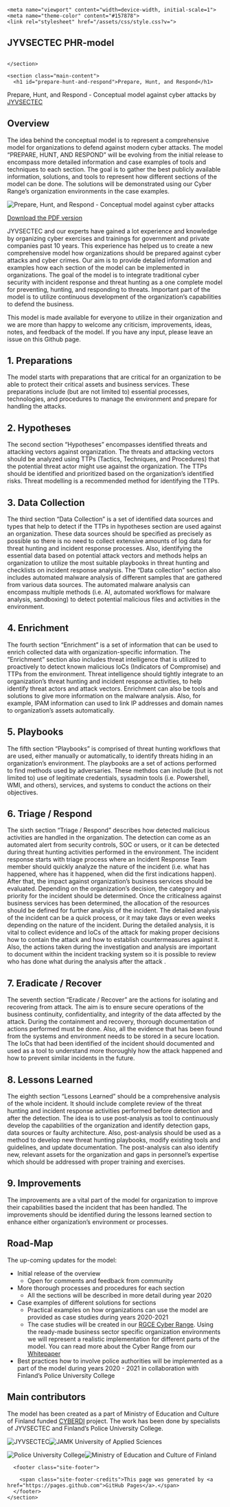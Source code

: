 <!DOCTYPE html>
<html lang="en-US">
  <head>
    <meta charset="UTF-8">

<!-- Begin Jekyll SEO tag v2.7.1 -->
<title>JYVSECTEC PHR-model</title>
<meta name="generator" content="Jekyll v3.9.0" />
<meta property="og:title" content="JYVSECTEC PHR-model" />
<meta property="og:locale" content="en_US" />
<meta property="og:site_name" content="JYVSECTEC PHR-model" />
<meta name="twitter:card" content="summary" />
<meta property="twitter:title" content="JYVSECTEC PHR-model" />
<script type="application/ld+json">
{"url":"/README.html","@type":"WebPage","headline":"JYVSECTEC PHR-model","@context":"https://schema.org"}</script>
<!-- End Jekyll SEO tag -->

    <meta name="viewport" content="width=device-width, initial-scale=1">
    <meta name="theme-color" content="#157878">
    <link rel="stylesheet" href="/assets/css/style.css?v=">
  </head>
  <body>
    <section class="page-header">
      <h1 class="project-name">JYVSECTEC PHR-model</h1>
      <h2 class="project-tagline"></h2>
      
      
    </section>

    <section class="main-content">
      <h1 id="prepare-hunt-and-respond">Prepare, Hunt, and Respond</h1>
<p>Prepare, Hunt, and Respond - Conceptual model against cyber attacks by <a href="https://jyvsectec.fi">JYVSECTEC</a></p>

<h2 id="overview">Overview</h2>
<p>The idea behind the conceptual model is to represent a comprehensive model for organizations to defend against modern cyber attacks. The model “PREPARE, HUNT, AND RESPOND” will be evolving from the initial release to encompass more detailed information and case examples of tools and techniques to each section. The goal is to gather the best publicly available information, solutions, and tools to represent how different sections of the model can be done. The solutions will be demonstrated using our Cyber Range’s organization environments in the case examples.</p>

<p><img src="https://github.com/JYVSECTEC/PHR-model/raw/master/images/Prepare_Hunt_Respond.png" alt="Prepare, Hunt, and Respond - Conceptual model against cyber attacks" title="Prepare, Hunt, and Respond - Conceptual model against cyber attacks" /></p>

<p><a href="https://github.com/JYVSECTEC/PHR-model/raw/master/Prepare_Hunt_Respond_Poster.pdf">Download the PDF version</a></p>

<p>JYVSECTEC and our experts have gained a lot experience and knowledge by organizing cyber exercises and trainings for government and private companies past 10 years. This experience has helped us to create a new comprehensive model how organizations should be prepared against cyber attacks and cyber crimes. Our aim is to provide detailed information and examples how each section of the model can be implemented in organizations. The goal of the model is to integrate traditional cyber security with incident response and threat hunting as a one complete model for preventing, hunting, and responding to threats. Important part of the model is to utilize continuous development of the organization’s capabilities to defend the business.</p>

<p>This model is made available for everyone to utilize in their organization and we are more than happy to welcome any criticism, improvements, ideas, notes, and feedback of the model. If you have any input, please leave an issue on this Github page.</p>

<h2 id="1-preparations">1. Preparations</h2>
<p>The model starts with preparations that are critical for an organization to be able to protect their critical assets and business services. These preparations include (but are not limited to) essential processes, technologies, and procedures to manage the environment and prepare for handling the attacks.</p>

<h2 id="2-hypotheses">2. Hypotheses</h2>
<p>The second section “Hypotheses” encompasses identified threats and attacking vectors against organization. The threats and attacking vectors should be analyzed using TTPs (Tactics, Techniques, and Procedures) that the potential threat actor might use against the organization. The TTPs should be identified and prioritized based on the organization’s identified risks. Threat modelling is a recommended method for identifying the TTPs.</p>

<h2 id="3-data-collection">3. Data Collection</h2>
<p>The third section “Data Collection” is a set of identified data sources and types that help to detect if the TTPs in hypotheses section are used against an organization. These data sources should be specified as precisely as possible so there is no need to collect extensive amounts of log data for threat hunting and incident response processes. Also, identifying the essential data based on potential attack vectors and methods helps an organization to utilize the most suitable playbooks in threat hunting and checklists on incident response analysis. The “Data collection” section also includes automated malware analysis of different samples that are gathered from various data sources. The automated malware analysis can encompass multiple methods (i.e. AI, automated workflows for malware analysis, sandboxing) to detect potential malicious files and activities in the environment.</p>

<h2 id="4-enrichment">4. Enrichment</h2>
<p>The fourth section “Enrichment” is a set of information that can be used to enrich collected data with organization-specific information. The “Enrichment” section also includes threat intelligence that is utilized to proactively to detect known malicious IoCs (Indicators of Compromise) and TTPs from the environment. Threat intelligence should tightly integrate to an organization’s threat hunting and incident response activities, to help identify threat actors and attack vectors. Enrichment can also be tools and solutions to give more information on the malware analysis. Also, for example, IPAM information can used to link IP addresses and domain names to organization’s assets automatically.</p>

<h2 id="5-playbooks">5. Playbooks</h2>
<p>The fifth section “Playbooks” is comprised of threat hunting workflows that are used, either manually or automatically, to identify threats hiding in an organization’s environment. The playbooks are a set of actions performed to find methods used by adversaries. These methdos can include (but is not limited to) use of legitimate credentials, sysadmin tools (i.e. Powershell, WMI, and others), services, and systems to conduct the actions on their objectives.</p>

<h2 id="6-triage--respond">6. Triage / Respond</h2>
<p>The sixth section “Triage / Respond” describes how detected malicious activities are handled in the organization. The detection can come as an automated alert from security controls, SOC or users, or it can be detected during threat hunting activities performed in the environment. The incident response starts with triage process where an Incident Response Team member should quickly analyze the nature of the incident (i.e. what has happened, where has it happened, when did the first indications happen). After that, the impact against organization’s business services should be evaluated. Depending on the organization’s decision, the category and priority for the incident should be determined. Once the criticalness against business services has been determined, the allocation of the resources should be defined for further analysis of the incident. The detailed analysis of the incident can be a quick process, or it may take days or even weeks depending on the nature of the incident. During the detailed analysis, it is vital to collect evidence and IoCs of the attack for making proper decisions how to contain the attack and how to establish countermeasures against it. Also, the actions taken during the investigation and analysis are important to document within the incident tracking system so it is possible to review who has done what during the analysis after the attack .</p>

<h2 id="7-eradicate--recover">7. Eradicate / Recover</h2>
<p>The seventh section “Eradicate / Recover” are the actions for isolating and recovering from attack. The aim is to ensure secure operations of the business continuity, confidentiality, and integrity of the data affected by the attack. During the containment and recovery, thorough documentation of actions performed must be done. Also, all the evidence that has been found from the systems and environment needs to be stored in a secure location. The IoCs that had been identified of the incident should documented and used as a tool to understand more thoroughly how the attack happened and how to prevent similar incidents in the future.</p>

<h2 id="8-lessons-learned">8. Lessons Learned</h2>
<p>The eighth section “Lessons Learned” should be a comprehensive analysis of the whole incident. It should include complete review of the threat hunting and incident response activities performed before detection and after the detection. The idea is to use post-analysis as tool to continuously develop the capabilities of the organization and identify detection gaps, data sources or faulty architecture. Also, post-analysis should be used as a method to develop new threat hunting playbooks, modify existing tools and guidelines, and update documentation. The post-analysis can also identify new, relevant assets for the organization and gaps in personnel’s expertise which should be addressed with proper training and exercises.</p>

<h2 id="9-improvements">9. Improvements</h2>
<p>The improvements are a vital part of the model for organization to improve their capabilities based the incident that has been handled. The improvements should be identified during the lessons learned section to enhance either organization’s environment or processes.</p>

<h1 id="road-map">Road-Map</h1>
<p>The up-coming updates for the model:</p>
<ul>
  <li>Initial release of the overview
    <ul>
      <li>Open for comments and feedback from community</li>
    </ul>
  </li>
  <li>More thorough processes and procedures for each section
    <ul>
      <li>All the sections will be described in more detail during year 2020</li>
    </ul>
  </li>
  <li>Case examples of different solutions for sections
    <ul>
      <li>Practical examples on how organizations can use the model are provided as case studies during years 2020-2021</li>
      <li>The case studies will be created in our <a href="https://jyvsectec.fi/cyber-range/overview/">RGCE Cyber Range</a>. Using the ready-made business sector specific organization environments we will represent a realistic implementation for  different parts of the model. You can read more about the Cyber Range from our <a href="https://jyvsectec.fi/wp-content/uploads/2018/10/JYVSECTEC-cyber-range.pdf">Whitepaper</a></li>
    </ul>
  </li>
  <li>Best practices how to involve police authorities will be implemented as a part of the model during years 2020 - 2021 in collaboration with Finland’s Police University College</li>
</ul>

<h1 id="main-contributors">Main contributors</h1>
<p>The model has been created as a part of Ministry of Education and Culture of Finland funded <a href="https://jyvsectec.fi/2018/10/cyberdi/">CYBERDI</a> project. The work has been done by specialists of JYVSECTEC and Finland’s Police University College.</p>

<p><img src="https://github.com/JYVSECTEC/PHR-model/images/JYVSECTEC-logo2.png" alt="JYVSECTEC" /><img src="https://github.com/JYVSECTEC/PHR-model/images/jamk-logo1.png" alt="JAMK University of Applied Sciences" title="JAMK" /></p>

<p><img src="https://github.com/JYVSECTEC/PHR-model/images/polamk-logo1.png" alt="Police University College" title="Police University College" /><img src="https://github.com/JYVSECTEC/PHR-model/raw/master/images/OKM-logo1.png" alt="Ministry of Education and Culture of Finland" title="Ministry of Education and Culture of Finland" /></p>


      <footer class="site-footer">
        
        <span class="site-footer-credits">This page was generated by <a href="https://pages.github.com">GitHub Pages</a>.</span>
      </footer>
    </section>

    
  </body>
</html>
